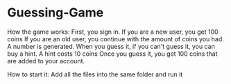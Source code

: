 # Guessing-Game

How the game works:
First, you sign in. If you are a new user, you get 100 coins
If you are an old user, you continue with the amount of coins you had.
A number is generated. When you guess it, if you can't guess it, you can buy a hint. A hint costs 10 coins
Once you guess it, you get 100 coins that are added to your account.

How to start it:
Add all the files into the same folder and run it
